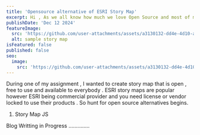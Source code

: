 ```yaml
---
title: 'Opensource alternative of ESRI Story Map'
excerpt: Hi , As we all know how much we love Open Source and most of my posts are related to open source , today I am writing the open source alternatives I found and created for the ESRI Story Map . Nowadays story maps are popular specially due to their ease of use and people who love map and would absolutely thrilled to tell a story from it . 
publishDate: 'Dec 12 2024'
featureImage:
  src: 'https://github.com/user-attachments/assets/a3130132-dd4e-4d10-aaa7-1618eee6bb9e'
  alt: sample story map 
isFeatured: false
published: false
seo:
  image:
    src: 'https://github.com/user-attachments/assets/a3130132-dd4e-4d10-aaa7-1618eee6bb9e'
---
```

During one of my assignment , I wanted to create story map that is open , free to use and available to everybody . ESRI story maps are popular however ESRI being commercial provider and you need license or vendor locked to use their products . So hunt for open source alternatives begins. 

1) Story Map JS 


Blog Writting in Progress ..............